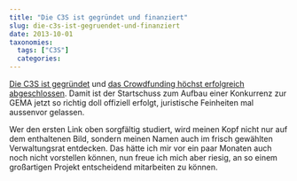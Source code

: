 ```yaml
---
title: "Die C3S ist gegründet und finanziert"
slug: die-c3s-ist-gegruendet-und-finanziert
date: 2013-10-01
taxonomies:
  tags: ["C3S"]
  categories: 
---
```


<a href="http://blog.c3s.cc/grundung-der-gema-alternative-c3s-hamburg/">Die C3S ist gegründet</a> und <a href="http://blog.c3s.cc/c3s-150-000-e-fur-die-frisch-gegrundete-gema-alternative/">das Crowdfunding höchst erfolgreich abgeschlossen</a>. Damit ist der Startschuss zum Aufbau einer Konkurrenz zur GEMA jetzt so richtig doll offiziell erfolgt, juristische Feinheiten mal aussenvor gelassen.

Wer den ersten Link oben sorgfältig studiert, wird meinen Kopf nicht nur auf dem enthaltenen Bild, sondern meinen Namen auch im frisch gewählten Verwaltungsrat entdecken. Das hätte ich mir vor ein paar Monaten auch noch nicht vorstellen können, nun freue ich mich aber riesig, an so einem großartigen Projekt entscheidend mitarbeiten zu können.